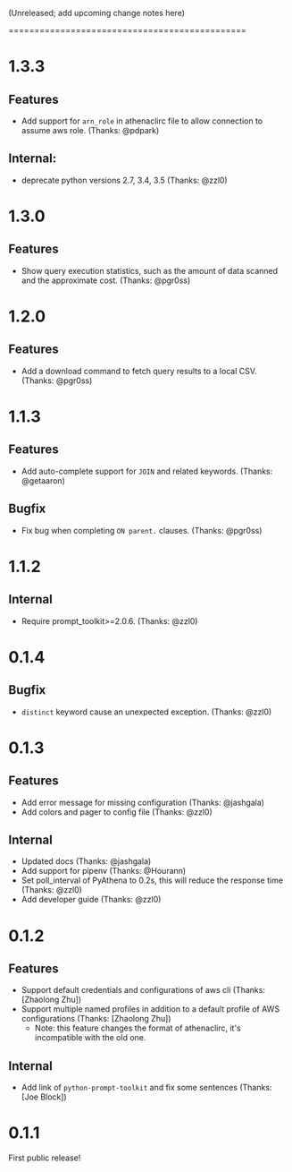 (Unreleased; add upcoming change notes here)

==============================================

1.3.3
========

Features
----------
* Add support for `arn_role` in athenaclirc file to allow connection to assume aws role. (Thanks: @pdpark)

Internal:
----------
* deprecate python versions 2.7, 3.4, 3.5 (Thanks: @zzl0)

1.3.0
========

Features
----------
* Show query execution statistics, such as the amount of data scanned and the approximate cost. (Thanks: @pgr0ss)

1.2.0
========

Features
----------
* Add a download command to fetch query results to a local CSV. (Thanks: @pgr0ss)

1.1.3
========

Features
----------
* Add auto-complete support for `JOIN` and related keywords. (Thanks: @getaaron)

Bugfix
----------
* Fix bug when completing `ON parent.` clauses. (Thanks: @pgr0ss)

1.1.2
========

Internal
-----------
* Require prompt_toolkit>=2.0.6. (Thanks: @zzl0)

0.1.4
========

Bugfix
----------
* `distinct` keyword cause an unexpected exception. (Thanks: @zzl0)

0.1.3
========

Features
----------
* Add error message for missing configuration (Thanks: @jashgala)
* Add colors and pager to config file (Thanks: @zzl0)

Internal
----------

* Updated docs (Thanks: @jashgala)
* Add support for pipenv (Thanks: @Hourann)
* Set poll_interval of PyAthena to 0.2s, this will reduce the response time (Thanks: @zzl0)
* Add developer guide (Thanks: @zzl0)

0.1.2
========

Features
----------

* Support default credentials and configurations of aws cli (Thanks: [Zhaolong Zhu])
* Support multiple named profiles in addition to a default profile of AWS configurations (Thanks: [Zhaolong Zhu])
    * Note: this feature changes the format of athenaclirc, it's incompatible with the old one.

Internal
----------

* Add link of `python-prompt-toolkit` and fix some sentences (Thanks: [Joe Block])


0.1.1
========

First public release!
